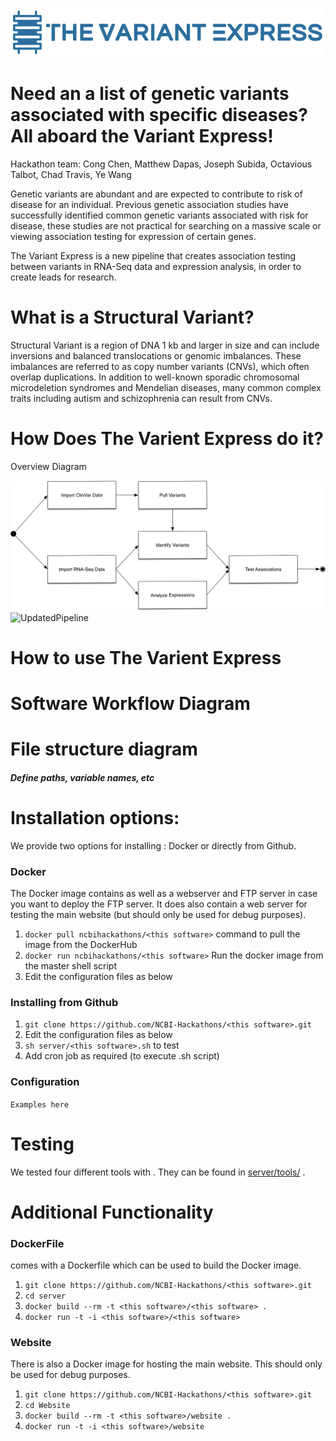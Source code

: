 ![Logo](images/Logo.png)

# Need an a list of genetic variants associated with specific diseases?  All aboard the Variant Express!

Hackathon team: Cong Chen, Matthew Dapas, Joseph Subida, Octavious Talbot, Chad Travis, Ye Wang

Genetic variants are abundant and are expected to contribute to risk of disease for an individual. Previous genetic association studies have successfully identified common genetic variants associated with risk for disease, these studies are not practical for searching on a massive scale or viewing association testing for expression of certain genes.  

The Variant Express is a new pipeline that creates association testing between variants in RNA-Seq data and expression analysis, in order to create leads for research. 

# What is a Structural Variant?

Structural Variant is a region of DNA 1 kb and larger in size and can include inversions and balanced translocations or genomic imbalances.  These imbalances are referred to as copy number variants (CNVs), which often overlap duplications.  In addition to well-known sporadic chromosomal microdeletion syndromes and Mendelian diseases, many common complex traits including autism and schizophrenia can result from CNVs.

# How Does The Varient Express do it?

Overview Diagram

![Pipeline](images/pipeline.png)
![UpdatedPipeline](images/updatedPipeline.png)

# How to use The Varient Express <this software>

# Software Workflow Diagram

# File structure diagram 
#### _Define paths, variable names, etc_

# Installation options:

We provide two options for installing <this software>: Docker or directly from Github.

### Docker

The Docker image contains <this software> as well as a webserver and FTP server in case you want to deploy the FTP server. It does also contain a web server for testing the <this software> main website (but should only be used for debug purposes).

1. `docker pull ncbihackathons/<this software>` command to pull the image from the DockerHub
2. `docker run ncbihackathons/<this software>` Run the docker image from the master shell script
3. Edit the configuration files as below

### Installing <this software> from Github

1. `git clone https://github.com/NCBI-Hackathons/<this software>.git`
2. Edit the configuration files as below
3. `sh server/<this software>.sh` to test
4. Add cron job as required (to execute <this software>.sh script)

### Configuration

```Examples here```

# Testing

We tested four different tools with <this software>. They can be found in [server/tools/](server/tools/) . 

# Additional Functionality

### DockerFile

<this software> comes with a Dockerfile which can be used to build the Docker image.

1. `git clone https://github.com/NCBI-Hackathons/<this software>.git`
2. `cd server`
3. `docker build --rm -t <this software>/<this software> .`
4. `docker run -t -i <this software>/<this software>`

### Website

There is also a Docker image for hosting the main website. This should only be used for debug purposes.

1. `git clone https://github.com/NCBI-Hackathons/<this software>.git`
2. `cd Website`
3. `docker build --rm -t <this software>/website .`
4. `docker run -t -i <this software>/website`

